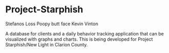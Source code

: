 Project-Starphish
=================
Stefanos Loss
Poopy butt face
Kevin Vinton

A database for clients and a daily behavior tracking application that can be visualized with graphs and charts. This is being developed for Project Starphish/New Light in Clarion County.
